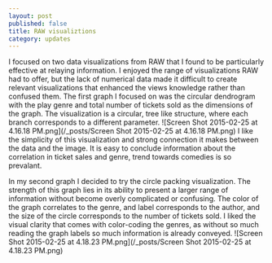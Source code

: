 ```yaml
---
layout: post
published: false
title: RAW visualiztions
category: updates
---
```


I focused on two data visualizations from RAW that I found to be particularly effective at relaying information.  I enjoyed the range of visualizations RAW had to offer, but the lack of numerical data made it difficult to create relevant visualizations that enhanced the views knowledge rather than confused them.  The first graph I focused on was the circular dendrogram with the play genre and total number of tickets sold as the dimensions of the graph.  The visualization is a circular, tree like structure, where each branch corresponds to a different parameter.
![Screen Shot 2015-02-25 at 4.16.18 PM.png](/_posts/Screen Shot 2015-02-25 at 4.16.18 PM.png)
I like the simplicity of this visualization and strong connection it makes between the data and the image.  It is easy to conclude information about the correlation in ticket sales and genre, trend towards comedies is so prevalant.

In my second graph I decided to try the circle packing visualization.  The strength of this graph lies in its ability to present a larger range of information without become overly complicated or confusing.  The color of the graph correlates to the genre, and label corresponds to the author, and the size of the circle corresponds to the number of tickets sold.  I liked the visual clarity that comes with color-coding the genres, as without so much reading the graph labels so much information is already conveyed.
![Screen Shot 2015-02-25 at 4.18.23 PM.png](/_posts/Screen Shot 2015-02-25 at 4.18.23 PM.png)

